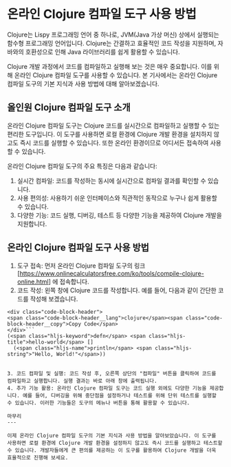 온라인 Clojure 컴파일 도구 사용 방법
========================

Clojure는 Lispy 프로그래밍 언어 중 하나로, JVM(Java 가상 머신) 상에서 실행되는 함수형 프로그래밍 언어입니다. Clojure는 간결하고 효율적인 코드 작성을 지원하며, 자바와의 호환성으로 인해 Java 라이브러리를 쉽게 활용할 수 있습니다.

Clojure 개발 과정에서 코드를 컴파일하고 실행해 보는 것은 매우 중요합니다. 이를 위해 온라인 Clojure 컴파일 도구를 사용할 수 있습니다. 본 기사에서는 온라인 Clojure 컴파일 도구의 기본 지식과 사용 방법에 대해 알아보겠습니다.

올인원 Clojure 컴파일 도구 소개
---------------------

온라인 Clojure 컴파일 도구는 Clojure 코드를 실시간으로 컴파일하고 실행할 수 있는 편리한 도구입니다. 이 도구를 사용하면 로컬 환경에 Clojure 개발 환경을 설치하지 않고도 즉시 코드를 실행할 수 있습니다. 또한 온라인 환경이므로 어디서든 접속하여 사용할 수 있습니다.

온라인 Clojure 컴파일 도구의 주요 특징은 다음과 같습니다:

1. 실시간 컴파일: 코드를 작성하는 동시에 실시간으로 컴파일 결과를 확인할 수 있습니다.
2. 사용 편의성: 사용하기 쉬운 인터페이스와 직관적인 동작으로 누구나 쉽게 활용할 수 있습니다.
3. 다양한 기능: 코드 실행, 디버깅, 테스트 등 다양한 기능을 제공하여 Clojure 개발을 지원합니다.

온라인 Clojure 컴파일 도구 사용 방법
------------------------

1. 도구 접속: 먼저 온라인 Clojure 컴파일 도구의 링크 \[<https://www.onlinecalculatorsfree.com/ko/tools/compile-clojure-online.html>\] 에 접속합니다.
2. 코드 작성: 왼쪽 창에 Clojure 코드를 작성합니다. 예를 들어, 다음과 같이 간단한 코드를 작성해 보겠습니다.

```
<div class="code-block-header">
<span class="code-block-header__lang">clojure</span><span class="code-block-header__copy">Copy Code</span>
</div>```
(<span class="hljs-keyword">defn</span> <span class="hljs-title">hello-world</span> []
  (<span class="hljs-name">println</span> <span class="hljs-string">"Hello, World!"</span>))

```
```

3. 코드 컴파일 및 실행: 코드 작성 후, 오른쪽 상단의 "컴파일" 버튼을 클릭하여 코드를 컴파일하고 실행합니다. 실행 결과는 바로 아래 창에 출력됩니다.
4. 추가 기능 활용: 온라인 Clojure 컴파일 도구는 코드 실행 외에도 다양한 기능을 제공합니다. 예를 들어, 디버깅을 위해 중단점을 설정하거나 테스트를 위해 단위 테스트를 실행할 수 있습니다. 이러한 기능들은 도구의 메뉴나 버튼을 통해 활용할 수 있습니다.

마무리
---

이제 온라인 Clojure 컴파일 도구의 기본 지식과 사용 방법을 알아보았습니다. 이 도구를 사용하면 로컬 환경에 Clojure 개발 환경을 설정하지 않고도 즉시 코드를 실행하고 테스트할 수 있습니다. 개발자들에게 큰 편의를 제공하는 이 도구를 활용하여 Clojure 개발을 더욱 효율적으로 진행해 보세요.